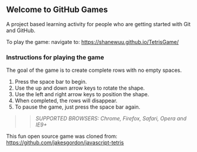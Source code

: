 ## Welcome to GitHub Games

A project based learning activity for people who are getting started with Git and GitHub.

To play the game: navigate to: https://shanewuu.github.io/TetrisGame/

### Instructions for playing the game

The goal of the game is to create complete rows with no empty spaces.
1. Press the space bar to begin.
2. Use the up and down arrow keys to rotate the shape.
3. Use the left and right arrow keys to position the shape.
4. When completed, the rows will disappear.
5. To pause the game, just press the space bar again. 
>> _*SUPPORTED BROWSERS*: Chrome, Firefox, Safari, Opera and IE9+_

This fun open source game was cloned from: https://github.com/jakesgordon/javascript-tetris
